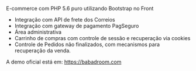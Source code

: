 E-commerce com PHP 5.6 puro utilizando Bootstrap no Front

* Integração com API de frete dos Correios
* Integração com gateway de pagamento PagSeguro
* Área administrativa
* Carrinho de compras com controle de sessão e recuperação via cookies
* Controle de Pedidos não finalizados, com mecanismos para recuperação da venda. 

A demo oficial está em: https://babadroom.com 


